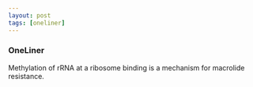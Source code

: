 ```yaml
---
layout: post
tags: [oneliner]
---
```



### OneLiner

Methylation of rRNA at a ribosome binding is a mechanism for macrolide resistance.
